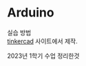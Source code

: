 # Arduino
실습 방법  
[tinkercad](https://www.tinkercad.com/dashboard) 사이트에서 제작.  
  
2023년 1학기 수업 정리한것
